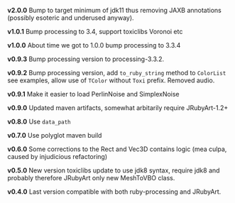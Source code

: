 **v2.0.0** Bump to target minimum of jdk11 thus removing JAXB annotations (possibly esoteric and underused anyway).

**v1.0.1** Bump processing to 3.4, support toxiclibs Voronoi etc

**v1.0.0** About time we got to 1.0.0 bump processing to 3.3.4

**v0.9.3** Bump processing version to processing-3.3.2.

**v0.9.2** Bump processing version, add `to_ruby_string` method to `ColorList` see examples, allow use of `TColor` without `Toxi` prefix. Removed audio.

**v0.9.1** Make it easier to load PerlinNoise and SimplexNoise

**v0.9.0** Updated maven artifacts, somewhat arbitarily require JRubyArt-1.2+

**v0.8.0** Use `data_path`

**v0.7.0** Use polyglot maven build

**v0.6.0** Some corrections to the Rect and Vec3D contains logic (mea culpa, caused by injudicious refactoring)

**v0.5.0** New version toxiclibs update to use jdk8 syntax, require jdk8 and probably therefore JRubyArt only new MeshToVBO class.

**v0.4.0** Last version compatible with both ruby-processing and JRubyArt.
